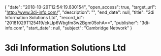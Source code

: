 {
  "date": "2018-10-29T12:54:19.630154", 
  "open_access": true, 
  "target_url": "http://www.3di-info.com/", 
  "description": "", 
  "end_date": null, 
  "title": "3di Information Solutions Ltd", 
  "record_id": "20181029T125419/ckLIp6Wbgfm3w2Bgm05ohA==", 
  "publisher": "3di-info.com", 
  "start_date": null, 
  "subject": "Cambridge Network"
}

# 3di Information Solutions Ltd

